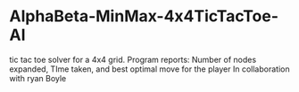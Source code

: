 # AlphaBeta-MinMax-4x4TicTacToe-AI
tic tac toe solver for a 4x4 grid.
Program reports: Number of nodes expanded, TIme taken, and best optimal move for the player
In collaboration with ryan Boyle 
